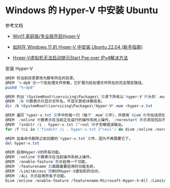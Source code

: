# Windows 的 Hyper-V 中安装 Ubuntu

参考文档

- [Win11 家庭版/专业版开启Hyper-V](https://zhuanlan.zhihu.com/p/577980646)

- [如何在 Windows 11 的 Hyper-V 中安装 Ubuntu 22.04 (新手指南)](https://elementalgrady.com/posts/windows-11-hyper-v-ubuntu-2204/)

- [Hyper-V虚拟机无法启动提示Start Pxe over IPv4解决方法](https://www.bilibili.com/read/cv23659021/)

安装 Hyper-V

```powershell
@REM 将当前目录更改为脚本所在的目录。
@REM `%~dp0`是一个批处理文件参数，它扩展为批处理文件所在的完全限定路径。
pushd "%~dp0"

@REM 列出`%SystemRoot%\servicing\Packages\`目录下所有以`Hyper-V`开头的`.mum`文件的名称，并将输出重定向到`hyper-v.txt`文件中。
@REM `/b`参数表示只显示文件名，不显示其他详细信息。
dir /b %SystemRoot%\servicing\Packages\*Hyper-V*.mum >hyper-v.txt

@REM 遍历`hyper-v.txt`文件中的每一行（每个`.mum`文件），并使用`dism`命令在线添加每个包。
@REM `/online`参数表示在当前正在运行的操作系统上操作，`/norestart`表示添加包后不重启计算机。
@REM `findstr /i . hyper-v.txt 2^>nul`用于忽略错误输出。
for /f %%i in ('findstr /i . hyper-v.txt 2^>nul') do dism /online /norestart /add-package:"%SystemRoot%\servicing\Packages\%%i"

@REM 这条命令删除之前创建的`hyper-v.txt`文件，因为不再需要它了。
del hyper-v.txt

@REM 启用Hyper-V的所有功能。
@REM `/online`参数表示在当前操作系统上操作，
@REM `/enable-feature`表示启用一个功能，
@REM `/featurename`后面跟着要启用的功能名称，
@REM `/LimitAccess`限制对Hyper-V虚拟机的访问，
@REM `/ALL`表示启用所有子功能。
Dism /online /enable-feature /featurename:Microsoft-Hyper-V-All /LimitAccess /ALL
```
